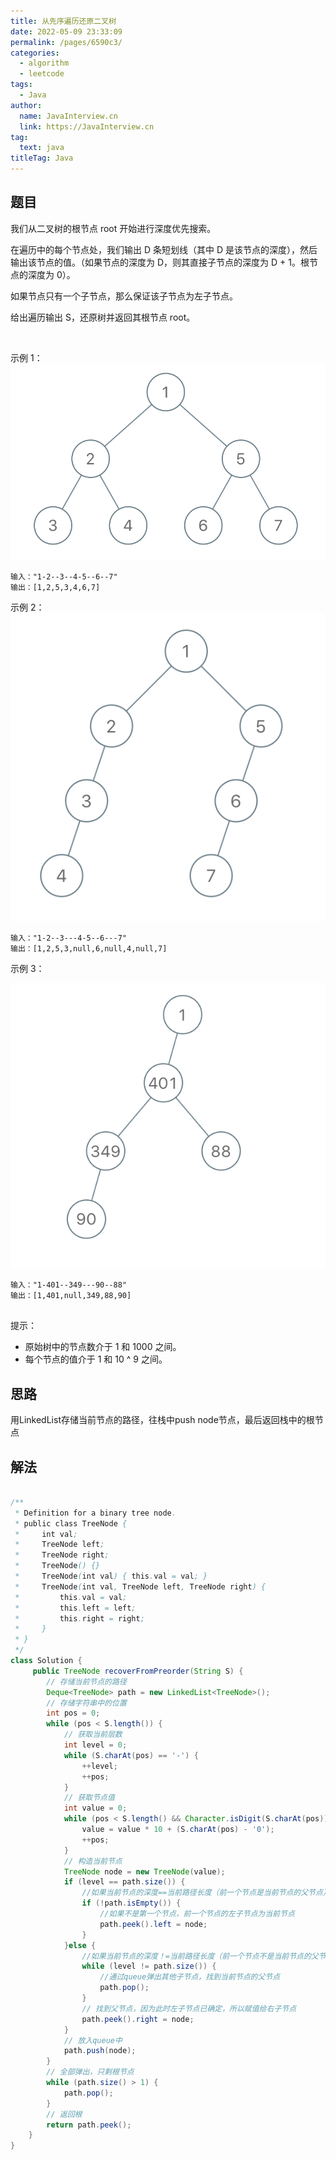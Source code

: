 ```yaml
---
title: 从先序遍历还原二叉树
date: 2022-05-09 23:33:09
permalink: /pages/6590c3/
categories: 
  - algorithm
  - leetcode
tags: 
  - Java
author: 
  name: JavaInterview.cn
  link: https://JavaInterview.cn
tag: 
  text: java
titleTag: Java
---
```



## 题目

我们从二叉树的根节点 root 开始进行深度优先搜索。

在遍历中的每个节点处，我们输出 D 条短划线（其中 D 是该节点的深度），然后输出该节点的值。（如果节点的深度为 D，则其直接子节点的深度为 D + 1。根节点的深度为 0）。

如果节点只有一个子节点，那么保证该子节点为左子节点。

给出遍历输出 S，还原树并返回其根节点 root。

 

示例 1：
![](../../../media/pictures/leetcode/recover-a-tree-from-preorder-traversal.png)



    输入："1-2--3--4-5--6--7"
    输出：[1,2,5,3,4,6,7]
示例 2：
![](../../../media/pictures/leetcode/screen-shot-2019-04-10-at-114101-pm.png)



    输入："1-2--3---4-5--6---7"
    输出：[1,2,5,3,null,6,null,4,null,7]
示例 3：

![](../../../media/pictures/leetcode/screen-shot-2019-04-10-at-114955-pm.png)


    输入："1-401--349---90--88"
    输出：[1,401,null,349,88,90]
     

提示：

- 原始树中的节点数介于 1 和 1000 之间。
- 每个节点的值介于 1 和 10 ^ 9 之间。



## 思路

用LinkedList存储当前节点的路径，往栈中push node节点，最后返回栈中的根节点
## 解法
```java

/**
 * Definition for a binary tree node.
 * public class TreeNode {
 *     int val;
 *     TreeNode left;
 *     TreeNode right;
 *     TreeNode() {}
 *     TreeNode(int val) { this.val = val; }
 *     TreeNode(int val, TreeNode left, TreeNode right) {
 *         this.val = val;
 *         this.left = left;
 *         this.right = right;
 *     }
 * }
 */
class Solution {
     public TreeNode recoverFromPreorder(String S) {
        // 存储当前节点的路径
        Deque<TreeNode> path = new LinkedList<TreeNode>();
        // 存储字符串中的位置
        int pos = 0;
        while (pos < S.length()) {
            // 获取当前层数
            int level = 0;
            while (S.charAt(pos) == '-') {
                ++level;
                ++pos;
            }
            // 获取节点值
            int value = 0;
            while (pos < S.length() && Character.isDigit(S.charAt(pos))) {
                value = value * 10 + (S.charAt(pos) - '0');
                ++pos;
            }
            // 构造当前节点
            TreeNode node = new TreeNode(value);
            if (level == path.size()) {
                //如果当前节点的深度==当前路径长度（前一个节点是当前节点的父节点）
                if (!path.isEmpty()) {
                    //如果不是第一个节点，前一个节点的左子节点为当前节点
                    path.peek().left = node;
                }
            }else {
                //如果当前节点的深度！=当前路径长度（前一个节点不是当前节点的父节点）
                while (level != path.size()) {
                    //通过queue弹出其他子节点，找到当前节点的父节点
                    path.pop();
                }
                // 找到父节点，因为此时左子节点已确定，所以赋值给右子节点
                path.peek().right = node;
            }
            // 放入queue中
            path.push(node);
        }
        // 全部弹出，只剩根节点
        while (path.size() > 1) {
            path.pop();
        }
        // 返回根
        return path.peek();
    }
}
```